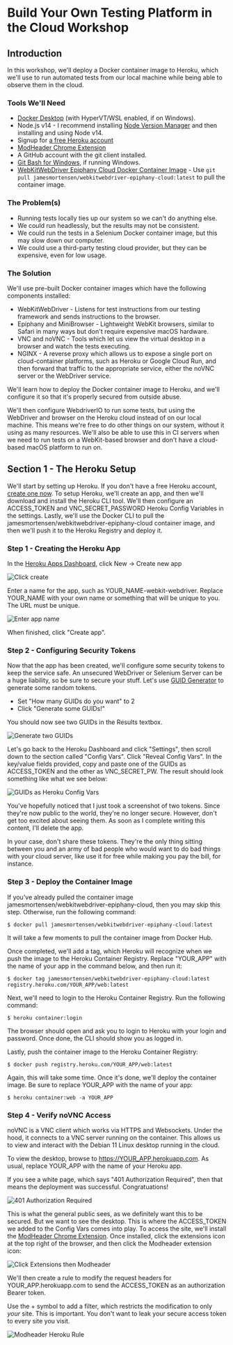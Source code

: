 # Build Your Own Testing Platform in the Cloud Workshop

## Introduction 

In this workshop, we'll deploy a Docker container image to Heroku, which we'll use to run automated tests from our local machine while being able to observe them in the cloud.  

### Tools We'll Need

- [Docker Desktop](https://www.docker.com/products/docker-desktop) (with HyperVT/WSL enabled, if on Windows).
- Node.js v14 - I recommend installing [Node Version Manager](https://github.com/nvm-sh/nvm) and then installing and using Node v14.
- Signup for [a free Heroku account](https://signup.heroku.com/login)
- [ModHeader Chrome Extension](https://chrome.google.com/webstore/detail/modheader/idgpnmonknjnojddfkpgkljpfnnfcklj/related?hl=en)
- A GitHub account with the git client installed.
- [Git Bash for Windows](https://git-scm.com/downloads), if running Windows.
- [WebKitWebDriver Epiphany Cloud Docker Container Image](https://hub.docker.com/repository/docker/jamesmortensen/webkitwebdriver-epiphany-cloud) - Use `git pull jamesmortensen/webkitwebdriver-epiphany-cloud:latest` to pull the container image.

### The Problem(s)

- Running tests locally ties up our system so we can't do anything else.
- We could run headlessly, but the results may not be consistent.
- We could run the tests in a Selenium Docker container image, but this may slow down our computer.
- We could use a third-party testing cloud provider, but they can be expensive, even for low usage.

### The Solution

We'll use pre-built Docker container images which have the following components installed:

- WebKitWebDriver - Listens for test instructions from our testing framework and sends instructions to the browser.
- Epiphany and MiniBrowser - Lightweight WebKit browsers, similar to Safari in many ways but don't require expensive macOS hardware.
- VNC and noVNC - Tools which let us view the virtual desktop in a browser and watch the tests executing.
- NGINX - A reverse proxy which allows us to expose a single port on cloud-container platforms, such as Heroku or Google Cloud Run, and then forward that traffic to the appropriate service, either the noVNC server or the WebDriver service.

We'll learn how to deploy the Docker container image to Heroku, and we'll configure it so that it's properly secured from outside abuse.

We'll then configure WebdriverIO to run some tests, but using the WebDriver and browser on the Heroku cloud instead of on our local machine.  This means we're free to do other things on our system, without it using as many resources.  We'll also be able to use this in CI servers when we need to run tests on a WebKit-based browser and don't have a cloud-based macOS platform to run on.


## Section 1 - The Heroku Setup

We'll start by setting up Heroku. If you don't have a free Heroku account, [create one now](https://signup.heroku.com/login).  To setup Heroku, we'll create an app, and then we'll download and install the Heroku CLI tool. We'll then configure an ACCESS_TOKEN and VNC_SECRET_PASSWORD Heroku Config Variables in the settings.  Lastly, we'll use the Docker CLI to pull the jamesmortensen/webkitwebdriver-epiphany-cloud container image, and then we'll push it to the Heroku Registry and deploy it.

### Step 1 - Creating the Heroku App

In the [Heroku Apps Dashboard](https://dashboard.heroku.com/apps), click New -> Create new app

![Click create](https://raw.githubusercontent.com/jamesmortensen/build-your-own-testing-platform-in-the-cloud-workshop/master/workshop-screenshots/create-new-heroku-app.png)

Enter a name for the app, such as YOUR_NAME-webkit-webdriver. Replace YOUR_NAME with your own name or something that will be unique to you. The URL must be unique.

![Enter app name](https://raw.githubusercontent.com/jamesmortensen/build-your-own-testing-platform-in-the-cloud-workshop/master/workshop-screenshots/enter-heroku-app-name.png)

When finished, click "Create app".


### Step 2 - Configuring Security Tokens

Now that the app has been created, we'll configure some security tokens to keep the service safe. An unsecured WebDriver or Selenium Server can be a huge liability, so be sure to secure your stuff. Let's use [GUID Generator](https://www.guidgenerator.com/online-guid-generator.aspx) to generate some random tokens.

- Set "How many GUIDs do you want" to 2
- Click "Generate some GUIDs!"

You should now see two GUIDs in the Results textbox.

![Generate two GUIDs](https://raw.githubusercontent.com/jamesmortensen/build-your-own-testing-platform-in-the-cloud-workshop/master/workshop-screenshots/online-guid-generator.png)


Let's go back to the Heroku Dashboard and click "Settings", then scroll down to the section called "Config Vars". Click "Reveal Config Vars". In the key/value fields provided, copy and paste one of the GUIDs as ACCESS_TOKEN and the other as VNC_SECRET_PW. The result should look something like what we see below:

![GUIDs as Heroku Config Vars](https://raw.githubusercontent.com/jamesmortensen/build-your-own-testing-platform-in-the-cloud-workshop/master/workshop-screenshots/heroku-config-vars.png)

You've hopefully noticed that I just took a screenshot of two tokens. Since they're now public to the world, they're no longer secure. However, don't get too excited about seeing them. As soon as I complete writing this content, I'll delete the app. 

In your case, don't share these tokens. They're the only thing sitting between you and an army of bad people who would want to do bad things with your cloud server, like use it for free while making you pay the bill, for instance.


### Step 3 - Deploy the Container Image

If you've already pulled the container image jamesmortensen/webkitwebdriver-epiphany-cloud, then you may skip this step. Otherwise, run the following command:

```
$ docker pull jamesmortensen/webkitwebdriver-epiphany-cloud:latest
```

It will take a few moments to pull the container image from Docker Hub.

Once completed, we'll add a tag, which Heroku will recognize when we push the image to the Heroku Container Registry.  Replace "YOUR_APP" with the name of your app in the command below, and then run it:

```
$ docker tag jamesmortensen/webkitwebdriver-epiphany-cloud:latest registry.heroku.com/YOUR_APP/web:latest
```

Next, we'll need to login to the Heroku Container Registry. Run the following command:

```
$ heroku container:login
```

The browser should open and ask you to login to Heroku with your login and password. Once done, the CLI should show you as logged in.

Lastly, push the container image to the Heroku Container Registry:

```
$ docker push registry.heroku.com/YOUR_APP/web:latest
```

Again, this will take some time.  Once it's done, we'll deploy the container image. Be sure to replace YOUR_APP with the name of your app:

```
$ heroku container:web -a YOUR_APP
```


### Step 4 - Verify noVNC Access

noVNC is a VNC client which works via HTTPS and Websockets.  Under the hood, it connects to a VNC server running on the container.  This allows us to view and interact with the Debian 11 Linux desktop running in the cloud.  

To view the desktop, browse to https://YOUR_APP.herokuapp.com. As usual, replace YOUR_APP with the name of your Heroku app.

If you see a white page, which says "401 Authorization Required", then that means the deployment was successful. Congratuations!  

![401 Authorization Required](https://raw.githubusercontent.com/jamesmortensen/build-your-own-testing-platform-in-the-cloud-workshop/master/workshop-screenshots/401-authorization-required.png)


This is what the general public sees, as we definitely want this to be secured. But we want to see the desktop. This is where the ACCESS_TOKEN we added to the Config Vars comes into play. To access the site, we'll install the [ModHeader Chrome Extension](https://chrome.google.com/webstore/detail/modheader/idgpnmonknjnojddfkpgkljpfnnfcklj/related?hl=en). Once installed, click the extensions icon at the top right of the browser, and then click the Modheader extension icon:

![Click Extensions then Modheader](https://raw.githubusercontent.com/jamesmortensen/build-your-own-testing-platform-in-the-cloud-workshop/master/workshop-screenshots/click-extensions-then-modheader.png)

We'll then create a rule to modify the request headers for YOUR_APP.herokuapp.com to send the ACCESS_TOKEN as an authorization Bearer token.

Use the + symbol to add a filter, which restricts the modification to only _your_ site. This is important. You don't want to leak your secure access token to every site you visit.

![Modheader Heroku Rule](https://raw.githubusercontent.com/jamesmortensen/build-your-own-testing-platform-in-the-cloud-workshop/master/workshop-screenshots/modheader-heroku-rule.png)


